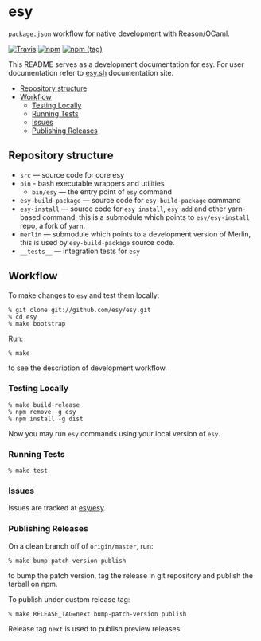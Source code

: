 # esy

`package.json` workflow for native development with Reason/OCaml.

[![Travis](https://img.shields.io/travis/esy/esy.svg)](https://travis-ci.org/esy/esy)
[![npm](https://img.shields.io/npm/v/esy.svg)](https://www.npmjs.com/package/esy)
[![npm (tag)](https://img.shields.io/npm/v/esy/next.svg)](https://www.npmjs.com/package/esy)

This README serves as a development documentation for esy. For user
documentation refer to [esy.sh][] documentation site.

<!-- START doctoc generated TOC please keep comment here to allow auto update -->
<!-- DON'T EDIT THIS SECTION, INSTEAD RE-RUN doctoc TO UPDATE -->


- [Repository structure](#repository-structure)
- [Workflow](#workflow)
  - [Testing Locally](#testing-locally)
  - [Running Tests](#running-tests)
  - [Issues](#issues)
  - [Publishing Releases](#publishing-releases)

<!-- END doctoc generated TOC please keep comment here to allow auto update -->

## Repository structure

- `src` — source code for core esy
- `bin` - bash executable wrappers and utilities
    - `bin/esy` — the entry point of `esy` command
- `esy-build-package` — source code for `esy-build-package` command
- `esy-install` — source code for `esy install`, `esy add` and other yarn-based
  command, this is a submodule which points to `esy/esy-install` repo, a fork of
  `yarn`.
- `merlin` — submodule which points to a development version of Merlin, this is
  used by `esy-build-package` source code.
- `__tests__` — integration tests for `esy`

## Workflow

To make changes to `esy` and test them locally:

```
% git clone git://github.com/esy/esy.git
% cd esy
% make bootstrap
```

Run:

```
% make
```

to see the description of development workflow.

### Testing Locally

```
% make build-release
% npm remove -g esy
% npm install -g dist
```

Now you may run `esy` commands using your local version of `esy`.


### Running Tests

```
% make test
```

### Issues

Issues are tracked at [esy/esy][].

### Publishing Releases

On a clean branch off of `origin/master`, run:

```
% make bump-patch-version publish
```

to bump the patch version, tag the release in git repository and publish the
tarball on npm.

To publish under custom release tag:

```
% make RELEASE_TAG=next bump-patch-version publish
```

Release tag `next` is used to publish preview releases.

[esy-ocaml-project]: https://github.com/esy-ocaml/esy-ocaml-project
[esy-reason-project]: https://github.com/esy-ocaml/esy-reason-project
[esy/esy]: https://github.com/esy/esy
[esy-ocaml/esy-install]: https://github.com/esy-ocaml/esy-install
[esy-ocaml/esy-opam]: https://github.com/esy-ocaml/esy-opam
[OPAM]: https://opam.ocaml.org
[npm]: https://npmjs.org
[Reason]: https://reasonml.github.io
[OCaml]: https://ocaml.org
[jbuilder]: http://jbuilder.readthedocs.io
[ocamlbuild]: https://github.com/ocaml/ocamlbuild/blob/master/manual/manual.adoc
[PJC]: https://github.com/jordwalke/PackageJsonForCompilers
[esy.sh]: http://esy.sh
